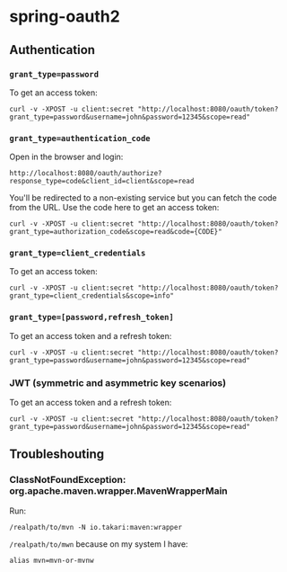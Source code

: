 # spring-oauth2

## Authentication

### `grant_type=password`

To get an access token:

    curl -v -XPOST -u client:secret "http://localhost:8080/oauth/token?grant_type=password&username=john&password=12345&scope=read"

### `grant_type=authentication_code`

Open in the browser and login:

    http://localhost:8080/oauth/authorize?response_type=code&client_id=client&scope=read

You'll be redirected to a non-existing service but you can fetch the code from the URL.
Use the code here to get an access token:

    curl -v -XPOST -u client:secret "http://localhost:8080/oauth/token?grant_type=authorization_code&scope=read&code={CODE}"

### `grant_type=client_credentials`

To get an access token:

    curl -v -XPOST -u client:secret "http://localhost:8080/oauth/token?grant_type=client_credentials&scope=info"

### `grant_type=[password,refresh_token]`

To get an access token and a refresh token:

    curl -v -XPOST -u client:secret "http://localhost:8080/oauth/token?grant_type=password&username=john&password=12345&scope=read"

### JWT (symmetric and asymmetric key scenarios)

To get an access token and a refresh token:

    curl -v -XPOST -u client:secret "http://localhost:8080/oauth/token?grant_type=password&username=john&password=12345&scope=read"

## Troubleshouting

### ClassNotFoundException: org.apache.maven.wrapper.MavenWrapperMain

Run:

    /realpath/to/mvn -N io.takari:maven:wrapper

`/realpath/to/mwn` because on my system I have:

    alias mvn=mvn-or-mvnw

